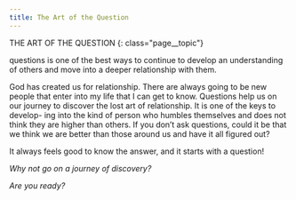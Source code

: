 ```yaml
---
title: The Art of the Question
---
```

THE ART OF THE QUESTION
{: class="page__topic"}

questions is one of the best ways to continue to develop an understanding of
others and move into a deeper relationship with them.

God has created us for relationship. There are always going to be new
people that enter into my life that I can get to know. Questions help us on our
journey to discover the lost art of relationship. It is one of the keys to develop-
ing into the kind of person who humbles themselves and does not think they
are higher than others. If you don’t ask questions, could it be that we think we
are better than those around us and have it all figured out?

It always feels good to know the answer, and it starts with a question!

_Why not go on a journey of discovery?_

_Are you ready?_